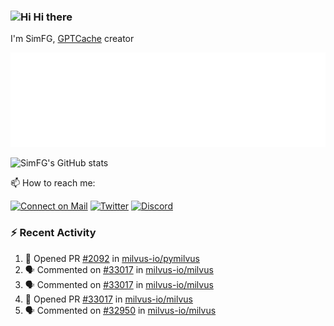 ### <img src='https://qpluspicture.oss-cn-beijing.aliyuncs.com/6LjjQA/Hi.gif' alt='Hi' width="24"/> Hi there

I'm SimFG, [GPTCache](https://github.com/zilliztech/GPTCache) creator

![Metrics 👋](/metrics.plugin.followup.user.svg)

![SimFG's GitHub stats](https://github-readme-stats.vercel.app/api?username=SimFG&show_icons=true&theme=radical&count_private=true)

📫 How to reach me:

[![Connect on Mail](https://img.shields.io/badge/Ask%20me-anything-1abc9c.svg)](mailto:1142838399@qq.com)
[![Twitter](https://img.shields.io/twitter/follow/FogSim?style=social)](https://twitter.com/FogSim)
[![Discord](https://img.shields.io/discord/1092648432495251507?label=Discord&logo=discord)](https://discord.gg/Q8C6WEjSWV)

### :zap: Recent Activity

<!--START_SECTION:activity-->
1. 💪 Opened PR [#2092](https://github.com/milvus-io/pymilvus/pull/2092) in [milvus-io/pymilvus](https://github.com/milvus-io/pymilvus)
2. 🗣 Commented on [#33017](https://github.com/milvus-io/milvus/issues/33017) in [milvus-io/milvus](https://github.com/milvus-io/milvus)
3. 🗣 Commented on [#33017](https://github.com/milvus-io/milvus/issues/33017) in [milvus-io/milvus](https://github.com/milvus-io/milvus)
4. 💪 Opened PR [#33017](https://github.com/milvus-io/milvus/pull/33017) in [milvus-io/milvus](https://github.com/milvus-io/milvus)
5. 🗣 Commented on [#32950](https://github.com/milvus-io/milvus/issues/32950) in [milvus-io/milvus](https://github.com/milvus-io/milvus)
<!--END_SECTION:activity-->

